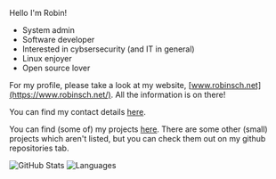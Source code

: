 Hello I'm Robin!
- System admin
- Software developer
- Interested in cybsersecurity (and IT in general)
- Linux enjoyer
- Open source lover

For my profile, please take a look at my website, [www.robinsch.net](https://www.robinsch.net/). All the information is on there!

You can find my contact details [here](https://www.robinsch.net/contact).

You can find (some of) my projects [here](https://www.robinsch.net/projects).
There are some other (small) projects which aren't listed, but you can check them out on my github repositories tab.

![GitHub Stats](https://github-readme-stats.vercel.app/api?username=robin-sch&hide=stars&count_private=true&show_icons=true&theme=highcontrast)
![Languages](https://github-readme-stats.vercel.app/api/top-langs/?username=robin-sch&hide=shell,batchfile&layout=compact&theme=highcontrast)
